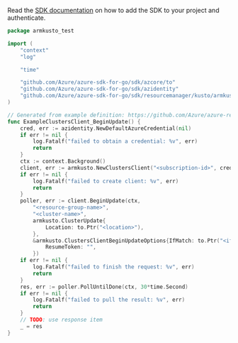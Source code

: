 Read the [SDK documentation](https://github.com/Azure/azure-sdk-for-go/blob/sdk%2Fresourcemanager%2Fkusto%2Farmkusto%2Fv0.4.0/sdk/resourcemanager/kusto/armkusto/README.md) on how to add the SDK to your project and authenticate.

```go
package armkusto_test

import (
	"context"
	"log"

	"time"

	"github.com/Azure/azure-sdk-for-go/sdk/azcore/to"
	"github.com/Azure/azure-sdk-for-go/sdk/azidentity"
	"github.com/Azure/azure-sdk-for-go/sdk/resourcemanager/kusto/armkusto"
)

// Generated from example definition: https://github.com/Azure/azure-rest-api-specs/tree/main/specification/azure-kusto/resource-manager/Microsoft.Kusto/stable/2022-02-01/examples/KustoClustersUpdate.json
func ExampleClustersClient_BeginUpdate() {
	cred, err := azidentity.NewDefaultAzureCredential(nil)
	if err != nil {
		log.Fatalf("failed to obtain a credential: %v", err)
		return
	}
	ctx := context.Background()
	client, err := armkusto.NewClustersClient("<subscription-id>", cred, nil)
	if err != nil {
		log.Fatalf("failed to create client: %v", err)
		return
	}
	poller, err := client.BeginUpdate(ctx,
		"<resource-group-name>",
		"<cluster-name>",
		armkusto.ClusterUpdate{
			Location: to.Ptr("<location>"),
		},
		&armkusto.ClustersClientBeginUpdateOptions{IfMatch: to.Ptr("<if-match>"),
			ResumeToken: "",
		})
	if err != nil {
		log.Fatalf("failed to finish the request: %v", err)
		return
	}
	res, err := poller.PollUntilDone(ctx, 30*time.Second)
	if err != nil {
		log.Fatalf("failed to pull the result: %v", err)
		return
	}
	// TODO: use response item
	_ = res
}
```

